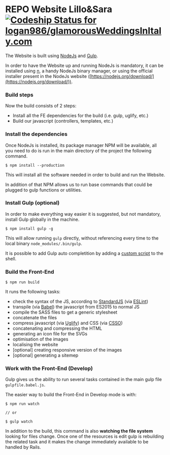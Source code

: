 # REPO Website Lillo&Sara [ ![Codeship Status for logan986/glamorousWeddingsInItaly.com](https://app.codeship.com/projects/6c179ef0-c57c-0134-70ea-422c28ec9812/status?branch=master)](https://app.codeship.com/projects/198321)

The Website is built using [NodeJs](https://nodejs.org/) and [Gulp](http://gulpjs.com/).

In order to have the Website up and running NodeJs is mandatory, it can be installed using [n](https://github.com/tj/n), a handy NodeJs binary manager, or using the official installer present in the NodeJs website ([https://nodejs.org/download/](https://nodejs.org/download/)).

### Build steps
Now the build consists of 2 steps:
- Install all the FE dependencies for the build (i.e. gulp, uglify, etc.)
- Build our javascript (controllers, templates, etc.)

### Install the dependencies
Once NodeJs is installed, its package manager NPM will be available, all you need to do is run in the main directory of the project the following command.
```
$ npm install --production
```
This will install all the software needed in order to build and run the Website.

In addition of that NPM allows us to run base commands that could be plugged to gulp functions or utilities.

### Install Gulp (optional)
In order to make everything way easier it is suggested, but not mandatory, install Gulp globally in the machine.
```
$ npm install gulp -g
```
This will allow running `gulp` directly, without referencing every time to the local binary `node_modules/.bin/gulp`.

It is possible to add Gulp auto completition by adding a [custom script](https://github.com/gulpjs/gulp/tree/master/completion) to the shell.

### Build the Front-End
```
$ npm run build
```
It runs the following tasks:
* check the syntax of the JS, according to [StandardJS](http://standardjs.com/) (via [ESLint](http://eslint.org/))
* transpile (via [Babel](https://babeljs.io/)) the javascript from ES2015 to normal JS
* compile the SASS files to get a generic stylesheet
* concatenate the files
* compress javascript (via [Uglify](https://github.com/mishoo/UglifyJS)) and CSS (via [CSSO](https://github.com/css/csso))
* concatenating and compressing the HTML
* generating an icon file for the SVGs
* optimisation of the images
* localising the website
* [optional] creating responsive version of the images
* [optional] generating a sitemep


### Work with the Front-End (Develop)
Gulp gives us the ability to run several tasks contained in the main gulp file `gulpfile.babel.js`.

The easier way to build the Front-End in Develop mode is with:
```
$ npm run watch

// or

$ gulp watch
```

In addition to the build, this command is also **watching the file system** looking for files change. Once one of the resources is edit gulp is rebuilding the related task and it makes the change immediately available to be handled by Rails.
